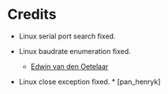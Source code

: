Credits
=======
  - Linux serial port search fixed.
  - Linux baudrate enumeration fixed.
    * [Edwin van den Oetelaar](https://github.com/edwin-oetelaar)
 
 - Linux close exception fixed.
        * [pan_henryk]
    